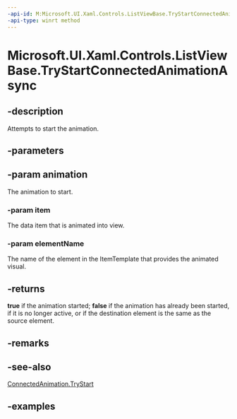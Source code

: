 ```yaml
---
-api-id: M:Microsoft.UI.Xaml.Controls.ListViewBase.TryStartConnectedAnimationAsync(Microsoft.UI.Xaml.Media.Animation.ConnectedAnimation,System.Object,System.String)
-api-type: winrt method
---
```


<!-- Method syntax.
public IAsyncOperation<bool> ListViewBase.TryStartConnectedAnimationAsync(ConnectedAnimation animation, Object item, String elementName)
-->

# Microsoft.UI.Xaml.Controls.ListViewBase.TryStartConnectedAnimationAsync

## -description
Attempts to start the animation.

## -parameters
## -param animation
The animation to start.

### -param item
The data item that is animated into view.

### -param elementName
The name of the element in the ItemTemplate that provides the animated visual.

## -returns
**true** if the animation started; **false** if the animation has already been started, if it is no longer active, or if the destination element is the same as the source element.

## -remarks

## -see-also
[ConnectedAnimation.TryStart](./../windows.ui.xaml.media.animation/connectedanimation_trystart_323048605.md)

## -examples

